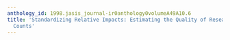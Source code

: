 ```yaml
---
anthology_id: 1998.jasis_journal-ir0anthology0volumeA49A10.6
title: 'Standardizing Relative Impacts: Estimating the Quality of Research from Citation
  Counts'
---
```

